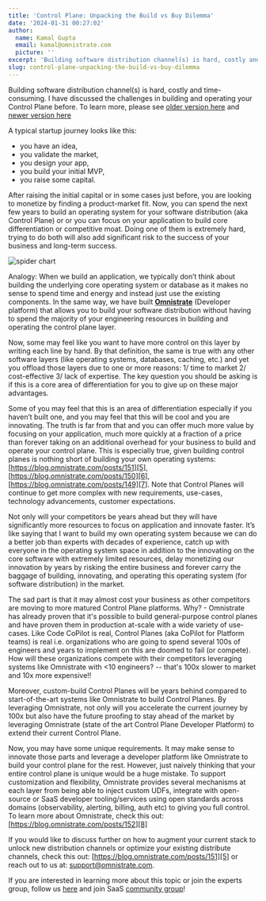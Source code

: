 ```yaml
---
title: 'Control Plane: Unpacking the Build vs Buy Dilemma'
date: '2024-01-31 00:27:02'
author:
  name: Kamal Gupta
  email: kamal@omnistrate.com
  picture: ''
excerpt: 'Building software distribution channel(s) is hard, costly and time-consuming. I have discussed the challenges in building and operating your Control Plane before.'
slug: control-plane-unpacking-the-build-vs-buy-dilemma
---
```


Building software distribution channel(s) is hard, costly and time-consuming. I have discussed the challenges in building and operating your Control Plane before. To learn more, please see [older version here][1] and [newer version here][2]

A typical startup journey looks like this: 

- you have an idea, 
- you validate the market, 
- you design your app,
- you build your initial MVP, 
- you raise some capital. 

After raising the initial capital or in some cases just before, you are looking to monetize by finding a product-market fit. Now, you can spend the next few years to build an operating system for your software distribution (aka Control Plane) or or you can focus on your application to build core differentiation or competitive moat. Doing one of them is extremely hard, trying to do both will also add significant risk to the success of your business and long-term success.

![spider chart][3]

Analogy: When we build an application, we typically don’t think about building the underlying core operating system or database as it makes no sense to spend time and energy and instead just use the existing components. In the same way, we have built **[Omnistrate][4]** (Developer platform) that allows you to build your software distribution without having to spend the majority of your engineering resources in building and operating the control plane layer. 

Now, some may feel like you want to have more control on this layer by writing each line by hand. By that definition, the same is true with any other software layers (like operating systems, databases, caching, etc.) and yet you offload those layers due to one or more reasons: 1/ time to market 2/ cost-effective 3/ lack of expertise. The key question you should be asking is if this is a core area of differentiation for you to give up on these major advantages.

Some of you may feel that this is an area of differentiation especially if you haven’t built one, and you may feel that this will be cool and you are innovating. The truth is far from that and you can offer much more value by focusing on your application, much more quickly at a fraction of a price than forever taking on an additional overhead for your business to build and operate your control plane. This is especially true, given building control planes is nothing short of building your own operating systems: [https://blog.omnistrate.com/posts/151][5], [https://blog.omnistrate.com/posts/150][6], [https://blog.omnistrate.com/posts/149][7]. Note that Control Planes will continue to get more complex with new requirements, use-cases, technology advancements, customer expectations. 

Not only will your competitors be years ahead but they will have significantly more resources to focus on application and innovate faster. It’s like saying that I want to build my own operating system because we can do a better job than experts with decades of experience, catch up with everyone in the operating system space in addition to the innovating on the core software with extremely limited resources, delay monetizing our innovation by years by risking the entire business and forever carry the baggage of building, innovating, and operating this operating system (for software distribution) in the market. 

The sad part is that it may almost cost your business as other competitors are moving to more matured Control Plane platforms. Why? - Omnistrate has already proven that it's possible to build general-purpose control planes and have proven them in production at-scale with a wide variety of use-cases. Like Code CoPilot is real, Control Planes (aka CoPilot for Platform teams) is real i.e. organizations who are going to spend several 100s of engineers and years to implement on this are doomed to fail (or compete). How will these organizations compete with their competitors leveraging systems like Omnistrate with <10 engineers? -- that's 100x slower to market and 10x more expensive!!

Moreover, custom-build Control Planes will be years behind compared to start-of-the-art systems like Omnistrate to build Control Planes. By leveraging Omnistrate, not only will you accelerate the current journey by 100x but also have the future proofing to stay ahead of the market by leveraging Omnistrate (state of the art Control Plane Developer Platform) to extend their current Control Plane.

Now, you may have some unique requirements. It may make sense to innovate those parts and leverage a developer platform like Omnistrate to build your control plane for the rest. However, just naively thinking that your entire control plane is unique would be a huge mistake. To support customization and flexibility, Omnistrate provides several mechanisms at each layer from being able to inject custom UDFs, integrate with open-source or SaaS developer tooling/services using open standards across domains (observability, alerting, billing, auth etc) to giving you full control. To learn more about Omnistrate, check this out: [https://blog.omnistrate.com/posts/152][8]

If you would like to discuss further on how to augment your current stack to unlock new distribution channels or optimize your existing distribute channels, check this out: [https://blog.omnistrate.com/posts/151][5] or reach out to us at: [support@omnistrate.com][10]. 

If you are interested in learning more about this topic or join the experts group, follow us [here][11] and join SaaS [community group][12]!


  [1]: https://blog.omnistrate.com/posts/52
  [2]: https://blog.omnistrate.com/posts/151
  [3]: https://drive.google.com/thumbnail?id=1q8hdpCfydbzdSeW9MnRQzKcs5oVeqPm8&sz=w720
  [4]: http://omnistrate.ai
  [5]: https://blog.omnistrate.com/posts/151
  [6]: https://blog.omnistrate.com/posts/150
  [7]: https://blog.omnistrate.com/posts/149
  [8]: https://blog.omnistrate.com/posts/152
  [9]: https://drive.google.com/thumbnail?id=1q8hdpCfydbzdSeW9MnRQzKcs5oVeqPm8&sz=w720
  [10]: email:support@omnistrate.com
  [11]: https://www.linkedin.com/company/omnistrate
  [12]: https://www.linkedin.com/groups/9880017/
